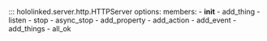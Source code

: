 

::: hololinked.server.http.HTTPServer
    options:
        members:
            - __init__
            - add_thing
            - listen
            - stop
            - async_stop
            - add_property
            - add_action
            - add_event
            - add_things
            - all_ok